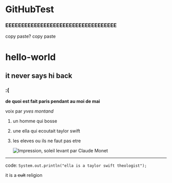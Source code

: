 # GitHubTest

### EEEEEEEEEEEEEEEEEEEEEEEEEEEEEEEEEEE

copy paste? copy paste

# hello-world
## it never says hi back
### :(

**de quoi est fait paris pendant au moi de mai**

voix par *yves montand*

1. un homme qui bosse
2. une ella qui ecoutait taylor swift
3. les eleves ou ils ne faut pas etre

   ![Impression, soleil levant par Claude Monet](https://github.com/annaside/hello-world/assets/153514130/aa7e4550-d4d7-43a6-98f0-74cf9e540948)

---

code:
`System.out.println("ella is a taylor swift theologist");`

it is a ~~cult~~ religion
